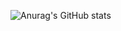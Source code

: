 ![Anurag's GitHub stats](https://github-readme-stats.vercel.app/api?username=Tim-Abozny&show_icons=true&theme=dracula)
